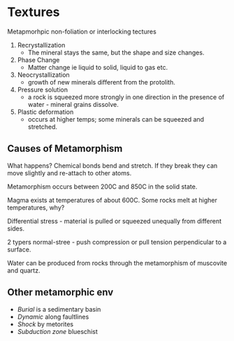 # Textures

Metapmorhpic non-foliation or interlocking tectures

1. Recrystallization
   * The mineral stays the same, but the shape and size changes.
2. Phase Change 
   * Matter change ie liquid to solid, liquid to gas etc.
3. Neocrystallization
   * growth of new minerals different from the protolith.
4. Pressure solution
   * a rock is squeezed more strongly in one direction in the presence
     of water - mineral grains dissolve.
5. Plastic deformation
   * occurs at higher temps; some minerals can be squeezed and
     stretched.

## Causes of Metamorphism

What happens? Chemical bonds bend and stretch. If they break they can
move slightly and re-attach to other atoms.

Metamorphism occurs between 200C and 850C in the solid state.

Magma exists at temperatures of about 600C. Some rocks melt at higher
temperatures, why?

Differential stress - material is pulled or squeezed unequally from
different sides.

2 typers
normal-stree - push compression or pull tension perpendicular to a
surface.

Water can be produced from rocks through the metamorphism of muscovite
and quartz.

## Other metamorphic env

* *Burial* is a sedimentary basin
* *Dynamic* along faultlines
* *Shock* by metorites
* *Subduction zone* blueschist
